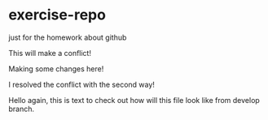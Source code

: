 # exercise-repo
just for the homework about github

This will make a conflict!

Making some changes here!

I resolved the conflict with the second way!

Hello again, this is text to check out how will this file look like from develop branch.

